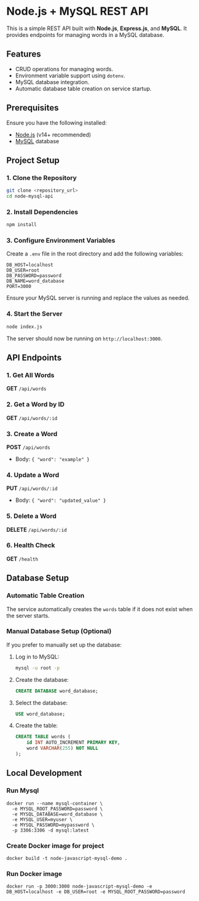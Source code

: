# Node.js + MySQL REST API

This is a simple REST API built with **Node.js**, **Express.js**, and **MySQL**. It provides endpoints for managing words in a MySQL database.

## Features

- CRUD operations for managing words.
- Environment variable support using `dotenv`.
- MySQL database integration.
- Automatic database table creation on service startup.

## Prerequisites

Ensure you have the following installed:

- [Node.js](https://nodejs.org/) (v14+ recommended)
- [MySQL](https://www.mysql.com/) database

## Project Setup

### 1. Clone the Repository

```sh
git clone <repository_url>
cd node-mysql-api
```

### 2. Install Dependencies

```sh
npm install
```

### 3. Configure Environment Variables

Create a `.env` file in the root directory and add the following variables:

```env
DB_HOST=localhost
DB_USER=root
DB_PASSWORD=password
DB_NAME=word_database
PORT=3000
```

Ensure your MySQL server is running and replace the values as needed.

### 4. Start the Server

```sh
node index.js
```

The server should now be running on `http://localhost:3000`.

## API Endpoints

### 1. Get All Words

**GET** `/api/words`

### 2. Get a Word by ID

**GET** `/api/words/:id`

### 3. Create a Word

**POST** `/api/words`

- Body: `{ "word": "example" }`

### 4. Update a Word

**PUT** `/api/words/:id`

- Body: `{ "word": "updated_value" }`

### 5. Delete a Word

**DELETE** `/api/words/:id`

### 6. Health Check

**GET** `/health`

## Database Setup

### Automatic Table Creation
The service automatically creates the `words` table if it does not exist when the server starts.

### Manual Database Setup (Optional)
If you prefer to manually set up the database:

1. Log in to MySQL:
   ```sh
   mysql -u root -p
   ```
2. Create the database:
   ```sql
   CREATE DATABASE word_database;
   ```
3. Select the database:
   ```sql
   USE word_database;
   ```
4. Create the table:
   ```sql
   CREATE TABLE words (
       id INT AUTO_INCREMENT PRIMARY KEY,
       word VARCHAR(255) NOT NULL
   );
   ```

## Local Development

### Run Mysql

```
docker run --name mysql-container \
  -e MYSQL_ROOT_PASSWORD=password \
  -e MYSQL_DATABASE=word_database \
  -e MYSQL_USER=myuser \
  -e MYSQL_PASSWORD=mypassword \
  -p 3306:3306 -d mysql:latest
```

### Create Docker image for project
```
docker build -t node-javascript-mysql-demo .
```

### Run Docker image
```
docker run -p 3000:3000 node-javascript-mysql-demo -e DB_HOST=localhost -e DB_USER=root -e MYSQL_ROOT_PASSWORD=password
```
